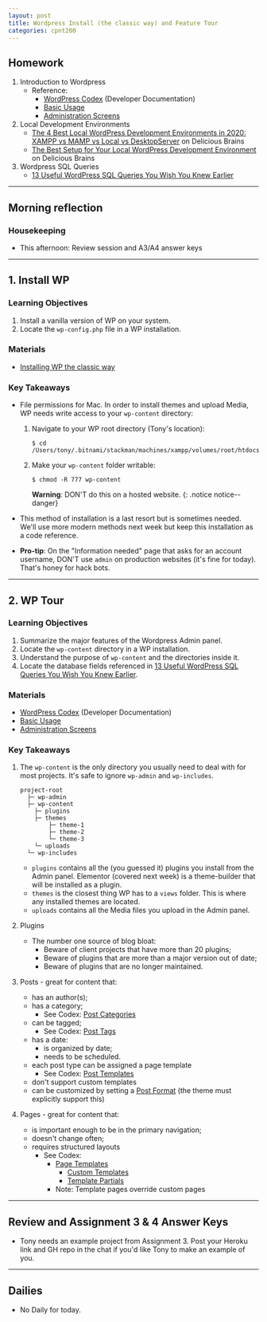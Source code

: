```yaml
---
layout: post
title: Wordpress Install (the classic way) and Feature Tour
categories: cpnt200
---
```


## Homework
1. Introduction to Wordpress
    - Reference:
        - [WordPress Codex](https://codex.wordpress.org/) (Developer Documentation)
        - [Basic Usage](https://wordpress.org/support/category/basic-usage/)
        - [Administration Screens](https://wordpress.org/support/article/administration-screens/)
2. Local Development Environments
    - [The 4 Best Local WordPress Development Environments in 2020: XAMPP vs MAMP vs Local vs DesktopServer](https://deliciousbrains.com/xampp-mamp-local-dev/) on Delicious Brains
    - [The Best Setup for Your Local WordPress Development Environment](https://deliciousbrains.com/wordpress-local-development-environment/) on Delicious Brains
3. Wordpress SQL Queries
    - [13 Useful WordPress SQL Queries You Wish You Knew Earlier](https://onextrapixel.com/13-useful-wordpress-sql-queries-you-wish-you-knew-earlier/)

---

## Morning reflection
### Housekeeping
- This afternoon: Review session and A3/A4 answer keys

---

## 1. Install WP
### Learning Objectives
1. Install a vanilla version of WP on your system.
2. Locate the `wp-config.php` file in a WP installation.

### Materials
- [Installing WP the classic way](https://wordpress.org/support/article/how-to-install-wordpress/)

### Key Takeaways
- File permissions for Mac. In order to install themes and upload Media, WP needs write access to your `wp-content` directory:

    1. Navigate to your WP root directory (Tony's location):

        ```
        $ cd /Users/tony/.bitnami/stackman/machines/xampp/volumes/root/htdocs/blog
        ```


    2. Make your `wp-content` folder writable:

        ```
        $ chmod -R 777 wp-content
        ```
        
        **Warning**: DON'T do this on a hosted website.
        {: .notice notice--danger}

- This method of installation is a last resort but is sometimes needed. We'll use more modern methods next week but keep this installation as a code reference.
- **Pro-tip**: On the "Information needed" page that asks for an account username, DON'T use `admin` on production websites (it's fine for today). That's honey for hack bots. 

---

## 2. WP Tour
### Learning Objectives
1. Summarize the major features of the Wordpress Admin panel.
2. Locate the `wp-content` directory in a WP installation.
3. Understand the purpose of `wp-content` and the directories inside it.
4. Locate the database fields referenced in [13 Useful WordPress SQL Queries You Wish You Knew Earlier](https://onextrapixel.com/13-useful-wordpress-sql-queries-you-wish-you-knew-earlier/).

### Materials
- [WordPress Codex](https://codex.wordpress.org/) (Developer Documentation)
- [Basic Usage](https://wordpress.org/support/category/basic-usage/)
- [Administration Screens](https://wordpress.org/support/article/administration-screens/)

### Key Takeaways
1. The `wp-content` is the only directory you usually need to deal with for most projects. It's safe to ignore `wp-admin` and `wp-includes`.

    ```
    project-root
      ├─ wp-admin
      ├─ wp-content    
        ├─ plugins
        ├─ themes
            ├─ theme-1
            ├─ theme-2
            └─ theme-3
        └─ uploads
      └─ wp-includes
    ```

    - `plugins` contains all the (you guessed it) plugins you install from the Admin panel. Elementor (covered next week) is a theme-builder that will be installed as a plugin.
    - `themes` is the closest thing WP has to a `views` folder. This is where any installed themes are located.
    - `uploads` contains all the Media files you upload in the Admin panel.

2. Plugins
    - The number one source of blog bloat:
        - Beware of client projects that have more than 20 plugins;
        - Beware of plugins that are more than a major version out of date;
        - Beware of plugins that are no longer maintained.
3. Posts - great for content that:
    - has an author(s);
    - has a category;
        - See Codex: [Post Categories](https://en.support.wordpress.com/posts/categories/)
    - can be tagged;
        - See Codex: [Post Tags](https://en.support.wordpress.com/posts/tags/)
    - has a date:
        - is organized by date;
        - needs to be scheduled.
    - each post type can be assigned a page template
        - See Codex: [Post Templates](https://developer.wordpress.org/themes/template-files-section/post-template-files/)
    - don't support custom templates
    - can be customized by setting a [Post Format](https://developer.wordpress.org/themes/functionality/post-formats/) (the theme must explicitly support this)
4. Pages - great for content that:
    - is important enough to be in the primary navigation;
    - doesn't change often;
    - requires structured layouts
        - See Codex: 
            - [Page Templates](https://developer.wordpress.org/themes/template-files-section/page-template-files/)
                - [Custom Templates](https://developer.wordpress.org/themes/template-files-section/page-template-files/#creating-a-custom-page-template-for-one-specific-page)
                - [Template Partials](https://developer.wordpress.org/themes/template-files-section/partial-and-miscellaneous-template-files/#content-slug-php)
            - Note: Template pages override custom pages

---

## Review and Assignment 3 & 4 Answer Keys
- Tony needs an example project from Assignment 3. Post your Heroku link and GH repo in the chat if you'd like Tony to make an example of you.

---

## Dailies
- No Daily for today.